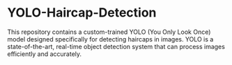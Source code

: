 # YOLO-Haircap-Detection
This repository contains a custom-trained YOLO (You Only Look Once) model designed specifically for detecting haircaps in images. YOLO is a state-of-the-art, real-time object detection system that can process images efficiently and accurately.
